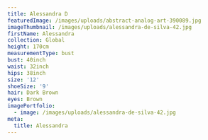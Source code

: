 ```yaml
---
title: Alessandra D
featuredImage: /images/uploads/abstract-analog-art-390089.jpg
imageThumbnail: /images/uploads/alessandra-de-silva-42.jpg
firstName: Alessandra
collection: Global
height: 170cm
measurementType: bust
bust: 40inch
waist: 32inch
hips: 38inch
size: '12'
shoeSize: '9'
hair: Dark Brown
eyes: Brown
imagePortfolio:
  - image: /images/uploads/alessandra-de-silva-42.jpg
meta:
  title: Alessandra
---
```


